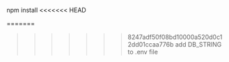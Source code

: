 npm install
<<<<<<< HEAD

=======
>>>>>>> 8247adf50f08bd10000a520d0c12dd01ccaa776b
add DB_STRING to .env file